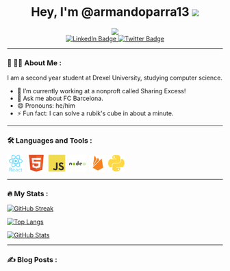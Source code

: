 <div id="header" align="center">
   <h1>
    Hey, I'm @armandoparra13
    <img src="https://media.giphy.com/media/hvRJCLFzcasrR4ia7z/giphy.gif" width="30px"/>
  </h1>
<!--   Make a octocat at https://myoctocat.dev and insert the link and image to the anchor tag and image tag below -->
   <a href="https://myoctocat.dev/@armandoparra13/github-readme">
  <img align="center" src="https://user-images.githubusercontent.com/78700199/156632358-dbfef576-afb9-410b-b246-004c115630fe.png" width=200 /> 
</a>
  <div id="badges">
    <a href="https://www.linkedin.com/in/armando-parra-1bb2b2209/">
      <img src="https://img.shields.io/badge/LinkedIn-blue?style=for-the-badge&logo=linkedin&logoColor=white" alt="LinkedIn Badge"/>
    </a>
    <a href="[YOUR TWITTER ACCOUNT HERE]">
      <img src="https://img.shields.io/badge/Twitter-blue?style=for-the-badge&logo=twitter&logoColor=white" alt="Twitter Badge"/>
    </a>
  </div>
</div>
<div align="center">
</div>

---

### 👋 👨‍💻 About Me :
I am a second year student at Drexel University, studying computer science.

- 🌱  I’m currently working at a nonproft called Sharing Excess!
- 💬 Ask me about FC Barcelona.
- 😄 Pronouns: he/him
- ⚡ Fun fact: I can solve a rubik's cube in about a minute.

---

### :hammer_and_wrench: Languages and Tools :
<div>
  <img src="https://github.com/devicons/devicon/blob/master/icons/react/react-original-wordmark.svg" title="React" alt="React" width="40" height="40"/>&nbsp;
  <img src="https://github.com/devicons/devicon/blob/master/icons/html5/html5-original.svg" title="HTML5" alt="HTML" width="40" height="40"/>&nbsp;
  <img src="https://github.com/devicons/devicon/blob/master/icons/javascript/javascript-original.svg" title="JavaScript" alt="JavaScript" width="40" height="40"/>&nbsp;
  <img src="https://github.com/devicons/devicon/blob/master/icons/nodejs/nodejs-original-wordmark.svg" title="NodeJS" alt="NodeJS" width="40" height="40"/>&nbsp;
  <img src="https://github.com/devicons/devicon/blob/master/icons/firebase/firebase-plain.svg" title="Git" **alt="Git" width="40" height="40"/>
  <img src="https://github.com/devicons/devicon/blob/master/icons/python/python-plain.svg" title="Git" **alt="Git" width="40" height="40"/>
</div>

---

### :fire: My Stats :
[![GitHub Streak](http://github-readme-streak-stats.herokuapp.com?user=armandoparra13&theme=blueberry)](https://git.io/streak-stats)

[![Top Langs](https://github-readme-stats.vercel.app/api/top-langs/?username=armandoparra13&layout=compact&theme=blueberry)](https://github.com/anuraghazra/github-readme-stats)

[![GitHub Stats](https://github-readme-stats.vercel.app/api?username=armandoparra13&layout=compact&theme=blueberry)](https://github.com/anuraghazra/github-readme-stats)


---

### :writing_hand: Blog Posts :
<!-- - [] () -->
<!-- BLOG-POST-LIST:END -->


